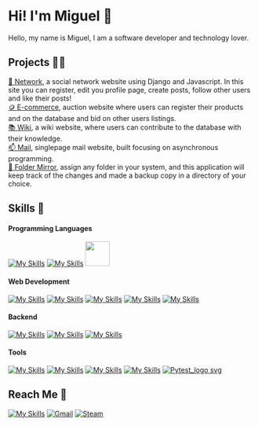 # Hi! I'm Miguel 👋

Hello, my name is Miguel, I am a software developer and technology lover.


## Projects 👨‍💻

  [🔗 Network](https://github.com/Aeziren/social-network), a social network website using Django and Javascript. In this site you can register, edit you profile page, create posts, follow other users and like their posts!    
  [🪙 E-commerce](https://github.com/Aeziren/e-commerce), auction website where users can register their products and on the database and bid on other users listings.     
  [📚 Wiki](https://github.com/Aeziren/wiki), a wiki website, where users can contribute to the database with their knowledge.    
  [📫 Mail](https://github.com/Aeziren/email), singlepage mail website, built focusing on asynchronous programming.    
  [💾 Folder Mirror](https://github.com/Aeziren/folder-mirror), assign any folder in your system, and this application will keep track of the changes and made a backup copy in a directory of your choice. 
 
## Skills 🎯
#### Programming Languages
[![My Skills](https://skillicons.dev/icons?i=js)](https://developer.mozilla.org/Javascript) [![My Skills](https://skillicons.dev/icons?i=python)](https://www.python.org/) 
<a href="https://en.wikipedia.org/wiki/C_(programming_language)"><img height="50" width="50" src="https://upload.wikimedia.org/wikipedia/commons/1/18/C_Programming_Language.svg" /></a>
#### Web Development
[![My Skills](https://skillicons.dev/icons?i=html)](https://developer.mozilla.org/en-US/docs/Glossary/HTML5) [![My Skills](https://skillicons.dev/icons?i=css)](https://developer.mozilla.org/en-US/docs/Web/CSS) [![My Skills](https://skillicons.dev/icons?i=django)](https://www.djangoproject.com/) [![My Skills](https://skillicons.dev/icons?i=flask)](https://flask.palletsprojects.com/en/3.0.x/) [![My Skills](https://skillicons.dev/icons?i=bootstrap)](https://getbootstrap.com/) 
#### Backend
[![My Skills](https://skillicons.dev/icons?i=sqlite)](https://www.sqlite.org/) [![My Skills](https://skillicons.dev/icons?i=gcp&theme=light)](https://cloud.google.com/) [![My Skills](https://skillicons.dev/icons?i=fastapi)](https://fastapi.tiangolo.com/)
#### Tools
[![My Skills](https://skillicons.dev/icons?i=git)](https://git-scm.com/) [![My Skills](https://skillicons.dev/icons?i=github)](https://github.com/) [![My Skills](https://skillicons.dev/icons?i=vscode)](https://code.visualstudio.com/) [![My Skills](https://skillicons.dev/icons?i=regex)](https://developer.mozilla.org/en-US/docs/Web/JavaScript/Guide/Regular_expressions/Cheatsheet) [![Pytest_logo svg](https://github.com/Aeziren/Aeziren/assets/123553708/5ebbf610-14cd-4f98-8fec-7f45c3c59a3d)](https://docs.pytest.org/)

## Reach Me 📩
[![My Skills](https://skillicons.dev/icons?i=linkedin)](https://www.linkedin.com/in/miguelsilvalima/) [![Gmail](https://github-production-user-asset-6210df.s3.amazonaws.com/123553708/282827400-4173a250-9c11-47c4-936e-2f3d4e0cceb7.png)](mailto:miguelsl2000@gmail.com) [![Steam](https://github-production-user-asset-6210df.s3.amazonaws.com/123553708/282825892-c8b47203-846f-4e71-a7fa-c9659543507f.png)](https://steamcommunity.com/id/aeziren/)


